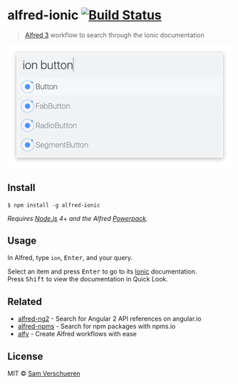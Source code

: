 # alfred-ionic [![Build Status](https://travis-ci.org/SamVerschueren/alfred-ionic.svg?branch=master)](https://travis-ci.org/SamVerschueren/alfred-ionic)

> [Alfred 3](https://www.alfredapp.com) workflow to search through the Ionic documentation

<img src="screenshot.png" width="694">


## Install

```
$ npm install -g alfred-ionic
```

*Requires [Node.js](https://nodejs.org) 4+ and the Alfred [Powerpack](https://www.alfredapp.com/powerpack/).*


## Usage

In Alfred, type `ion`, <kbd>Enter</kbd>, and your query.

Select an item and press <kbd>Enter</kbd> to go to its [Ionic](https://ionicframework.com/docs/) documentation.<br>
Press <kbd>Shift</kbd> to view the documentation in Quick Look.


## Related

- [alfred-ng2](https://github.com/SamVerschueren/alfred-ng2) - Search for Angular 2 API references on angular.io
- [alfred-npms](https://github.com/sindresorhus/alfred-npms) - Search for npm packages with npms.io
- [alfy](https://github.com/sindresorhus/alfy) - Create Alfred workflows with ease


## License

MIT © [Sam Verschueren](https://github.com/SamVerschueren)
